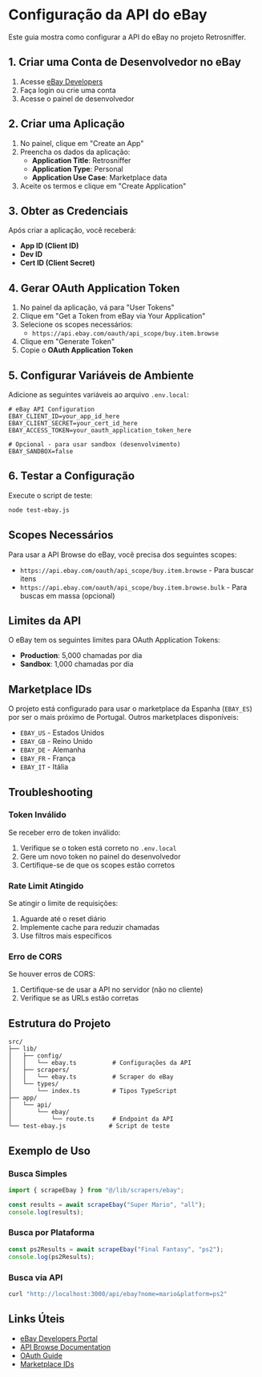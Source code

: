# Configuração da API do eBay

Este guia mostra como configurar a API do eBay no projeto Retrosniffer.

## 1. Criar uma Conta de Desenvolvedor no eBay

1. Acesse [eBay Developers](https://developer.ebay.com/)
2. Faça login ou crie uma conta
3. Acesse o painel de desenvolvedor

## 2. Criar uma Aplicação

1. No painel, clique em "Create an App"
2. Preencha os dados da aplicação:
   - **Application Title**: Retrosniffer
   - **Application Type**: Personal
   - **Application Use Case**: Marketplace data
3. Aceite os termos e clique em "Create Application"

## 3. Obter as Credenciais

Após criar a aplicação, você receberá:

- **App ID (Client ID)**
- **Dev ID**
- **Cert ID (Client Secret)**

## 4. Gerar OAuth Application Token

1. No painel da aplicação, vá para "User Tokens"
2. Clique em "Get a Token from eBay via Your Application"
3. Selecione os scopes necessários:
   - `https://api.ebay.com/oauth/api_scope/buy.item.browse`
4. Clique em "Generate Token"
5. Copie o **OAuth Application Token**

## 5. Configurar Variáveis de Ambiente

Adicione as seguintes variáveis ao arquivo `.env.local`:

```env
# eBay API Configuration
EBAY_CLIENT_ID=your_app_id_here
EBAY_CLIENT_SECRET=your_cert_id_here
EBAY_ACCESS_TOKEN=your_oauth_application_token_here

# Opcional - para usar sandbox (desenvolvimento)
EBAY_SANDBOX=false
```

## 6. Testar a Configuração

Execute o script de teste:

```bash
node test-ebay.js
```

## Scopes Necessários

Para usar a API Browse do eBay, você precisa dos seguintes scopes:

- `https://api.ebay.com/oauth/api_scope/buy.item.browse` - Para buscar itens
- `https://api.ebay.com/oauth/api_scope/buy.item.browse.bulk` - Para buscas em massa (opcional)

## Limites da API

O eBay tem os seguintes limites para OAuth Application Tokens:

- **Production**: 5,000 chamadas por dia
- **Sandbox**: 1,000 chamadas por dia

## Marketplace IDs

O projeto está configurado para usar o marketplace da Espanha (`EBAY_ES`) por ser o mais próximo de Portugal. Outros marketplaces disponíveis:

- `EBAY_US` - Estados Unidos
- `EBAY_GB` - Reino Unido
- `EBAY_DE` - Alemanha
- `EBAY_FR` - França
- `EBAY_IT` - Itália

## Troubleshooting

### Token Inválido

Se receber erro de token inválido:

1. Verifique se o token está correto no `.env.local`
2. Gere um novo token no painel do desenvolvedor
3. Certifique-se de que os scopes estão corretos

### Rate Limit Atingido

Se atingir o limite de requisições:

1. Aguarde até o reset diário
2. Implemente cache para reduzir chamadas
3. Use filtros mais específicos

### Erro de CORS

Se houver erros de CORS:

1. Certifique-se de usar a API no servidor (não no cliente)
2. Verifique se as URLs estão corretas

## Estrutura do Projeto

```
src/
├── lib/
│   ├── config/
│   │   └── ebay.ts          # Configurações da API
│   ├── scrapers/
│   │   └── ebay.ts          # Scraper do eBay
│   └── types/
│       └── index.ts         # Tipos TypeScript
├── app/
│   └── api/
│       └── ebay/
│           └── route.ts     # Endpoint da API
└── test-ebay.js            # Script de teste
```

## Exemplo de Uso

### Busca Simples

```typescript
import { scrapeEbay } from "@/lib/scrapers/ebay";

const results = await scrapeEbay("Super Mario", "all");
console.log(results);
```

### Busca por Plataforma

```typescript
const ps2Results = await scrapeEbay("Final Fantasy", "ps2");
console.log(ps2Results);
```

### Busca via API

```bash
curl "http://localhost:3000/api/ebay?nome=mario&platform=ps2"
```

## Links Úteis

- [eBay Developers Portal](https://developer.ebay.com/)
- [API Browse Documentation](https://developer.ebay.com/api-docs/buy/browse/overview.html)
- [OAuth Guide](https://developer.ebay.com/api-docs/static/oauth-quick-start-guide.html)
- [Marketplace IDs](https://developer.ebay.com/api-docs/static/rest-request-components.html#marketpl)
